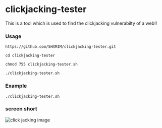 # clickjacking-tester

This is a tool which is used to find the clickjacking vulnerabilty of a web!!

### Usage

```
https://github.com/SHXMIM/clickjacking-tester.git
```
```
cd clickjacking-tester
```
```
chmod 755 clickjacking-tester.sh
```
```
./clickjacking-tester.sh
``` 
### Example

```
./clickjacking-tester.sh
```
### screen short
![click jacking image](https://www.google.com/url?sa=i&url=https%3A%2F%2Fportswigger.net%2Fweb-security%2Fclickjacking&psig=AOvVaw2hzQfMhB0OLXPIr3KjRcux&ust=1630559724154000&source=images&cd=vfe&ved=0CAkQjRxqFwoTCNCVsMCD3fICFQAAAAAdAAAAABAD)

